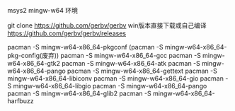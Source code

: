 msys2 mingw-w64 环境

git clone https://github.com/gerbv/gerbv
win版本直接下载或自己编译 https://github.com/gerbv/gerbv/releases


pacman -S mingw-w64-x86_64-pkgconf (pacman -S mingw-w64-x86_64-pkg-config(废弃))
pacman -S mingw-w64-x86_64-gcc
pacman -S mingw-w64-x86_64-gtk2
pacman -S mingw-w64-x86_64-atk
pacman -S mingw-w64-x86_64-pango
pacman -S mingw-w64-x86_64-gettext
pacman -S mingw-w64-x86_64-libiconv
pacman -S mingw-w64-x86_64-gio
pacman -S mingw-w64-x86_64-libgio
pacman -S mingw-w64-x86_64-pango
pacman -S mingw-w64-x86_64-glib2
pacman -S mingw-w64-x86_64-harfbuzz